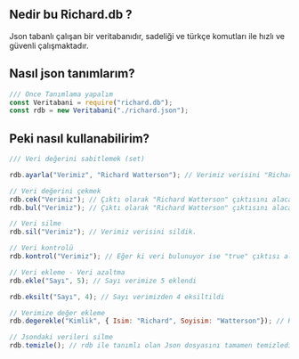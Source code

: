 ﻿## Nedir bu Richard.db ?
Json tabanlı çalışan bir veritabanıdır, sadeliği ve türkçe komutları ile hızlı ve güvenli çalışmaktadır.

## Nasıl json tanımlarım?
```js
/// Önce Tanımlama yapalım
const Veritabani = require("richard.db");
const rdb = new Veritabani("./richard.json");
```

## Peki nasıl kullanabilirim?
```js
/// Veri değerini sabitlemek (set)

rdb.ayarla("Verimiz", "Richard Watterson"); // Verimiz verisini "Richard Watterson" olarak sabiledik.

// Veri değerini çekmek
rdb.cek("Verimiz"); // Çıktı olarak "Richard Watterson" çıktısını alacaksınız.
rdb.bul("Verimiz"); // Çıktı olarak "Richard Watterson" çıktısını alacaksınız.

// Veri silme
rdb.sil("Verimiz"); // Verimiz verisini sildik.

// Veri kontrolü
rdb.kontrol("Verimiz"); // Eğer ki veri bulunuyor ise "true" çıktısı alırsınız, eğer ki veri bulunmuyorsa "false" çıktısını alırsınız. 

// Veri ekleme - Veri azaltma
rdb.ekle("Sayı", 5); // Sayı verimize 5 eklendi

rdb.eksilt("Sayı", 4); // Sayı verimizden 4 eksiltildi

// Verimize değer ekleme
rdb.degerekle("Kimlik", { Isim: "Richard", Soyisim: "Watterson"}); // Kimlik verisine isim ve soyisim değerlerini ekledik.

// Jsondaki verileri silme 
rdb.temizle(); // rdb ile tanımlı olan Json dosyasını tamamen temizledik.
```